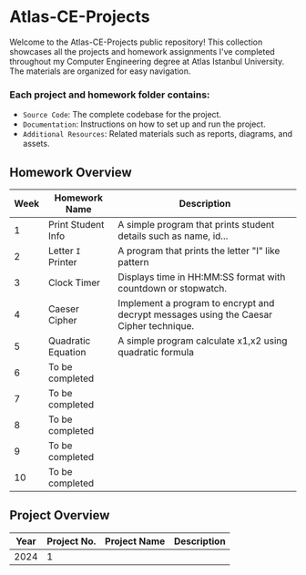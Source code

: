 # Atlas-CE-Projects

Welcome to the Atlas-CE-Projects public repository! This collection showcases all the projects and homework assignments I've completed throughout my Computer Engineering degree at Atlas Istanbul University. The materials are organized for easy navigation.

### Each project and homework folder contains:

- `Source Code`: The complete codebase for the project.
- `Documentation`: Instructions on how to set up and run the project.
- `Additional Resources`: Related materials such as reports, diagrams, and assets.

## Homework Overview

| Week | Homework Name      | Description                                                                            |
| ---- | ------------------ | -------------------------------------------------------------------------------------- |
| 1    | Print Student Info | A simple program that prints student details such as name, id...                       |
| 2    | Letter `I` Printer | A program that prints the letter "I" like pattern                                      |
| 3    | Clock Timer        | Displays time in HH:MM:SS format with countdown or stopwatch.                          |
| 4    | Caeser Cipher      | Implement a program to encrypt and decrypt messages using the Caesar Cipher technique. |
| 5    | Quadratic Equation | A simple program calculate x1,x2 using quadratic formula                               |
| 6    | To be completed    |                                                                                        |
| 7    | To be completed    |                                                                                        |
| 8    | To be completed    |                                                                                        |
| 9    | To be completed    |                                                                                        |
| 10   | To be completed    |

## Project Overview

| Year | Project No. | Project Name | Description |
| ---- | ----------- | ------------ | ----------- |
| 2024 | 1           |              |             |
